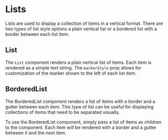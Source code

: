 # Lists

Lists are used to display a collection of items in a vertical format. There are two types of list style options a plain vertical list or a bordered list with a border between each list item.

## List

The `List` component renders a plain vertical list of items. Each item is rendered as a simple text string. The `markerStyle` prop allows for customization of the marker shown to the left of each list item.

## BorderedList

The BorderedList component renders a list of items with a border and a gutter between each item. This type of list can be useful for displaying collections of items that need to be separated visually.

To use the BorderedList component, simply pass a list of items as children to the component. Each item will be rendered with a border and a gutter between it and the next item.

